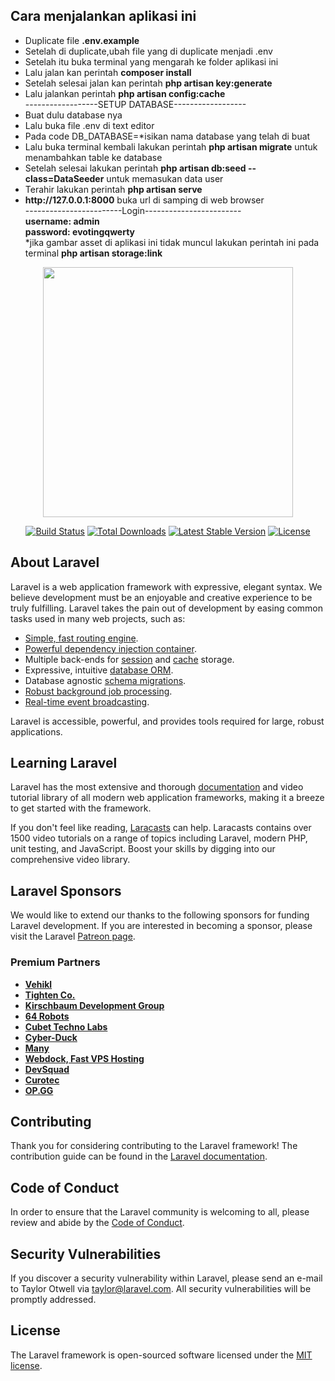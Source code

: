 <h2>Cara menjalankan aplikasi ini</h2>
	<ul>
		<li>Duplicate file <strong>.env.example</strong></li>
		<li>Setelah di duplicate,ubah file yang di duplicate menjadi .env</li>
		<li>Setelah itu buka terminal yang mengarah ke folder aplikasi ini</li>
		<li>Lalu jalan kan perintah <strong>composer install</strong></li>
		<li>Setelah selesai jalan kan perintah <strong>php artisan key:generate</strong></li>
		<li>Lalu jalankan perintah  <strong> php artisan config:cache</strong> </li>
		<div>------------------SETUP DATABASE------------------</div>
		<li>Buat dulu database nya</li>
		<li>Lalu buka file .env di text editor</li>
		<li>Pada code DB_DATABASE=*isikan nama database yang telah di buat</li>
		<li>Lalu buka terminal kembali lakukan perintah <strong>php artisan migrate</strong> untuk menambahkan table ke database</li>
		<li>Setelah selesai lakukan perintah <strong>php artisan db:seed --class=DataSeeder</strong>  untuk memasukan data user</li>
		<li>Terahir lakukan perintah <strong>php artisan serve</strong> </li>
		<li><strong>http://127.0.0.1:8000</strong>  buka url di samping di web browser</li>
		<div>------------------------Login------------------------</div>
		<strong>username: admin <br> password: evotingqwerty</strong>
		<div>
			*jika gambar asset di aplikasi ini tidak muncul
			lakukan perintah ini pada terminal
			<strong>php artisan storage:link</strong>
		</div>
	</ul>

<p align="center"><a href="https://laravel.com" target="_blank"><img src="https://raw.githubusercontent.com/laravel/art/master/logo-lockup/5%20SVG/2%20CMYK/1%20Full%20Color/laravel-logolockup-cmyk-red.svg" width="400"></a></p>

<p align="center">
<a href="https://travis-ci.org/laravel/framework"><img src="https://travis-ci.org/laravel/framework.svg" alt="Build Status"></a>
<a href="https://packagist.org/packages/laravel/framework"><img src="https://img.shields.io/packagist/dt/laravel/framework" alt="Total Downloads"></a>
<a href="https://packagist.org/packages/laravel/framework"><img src="https://img.shields.io/packagist/v/laravel/framework" alt="Latest Stable Version"></a>
<a href="https://packagist.org/packages/laravel/framework"><img src="https://img.shields.io/packagist/l/laravel/framework" alt="License"></a>
</p>

## About Laravel

Laravel is a web application framework with expressive, elegant syntax. We believe development must be an enjoyable and creative experience to be truly fulfilling. Laravel takes the pain out of development by easing common tasks used in many web projects, such as:

- [Simple, fast routing engine](https://laravel.com/docs/routing).
- [Powerful dependency injection container](https://laravel.com/docs/container).
- Multiple back-ends for [session](https://laravel.com/docs/session) and [cache](https://laravel.com/docs/cache) storage.
- Expressive, intuitive [database ORM](https://laravel.com/docs/eloquent).
- Database agnostic [schema migrations](https://laravel.com/docs/migrations).
- [Robust background job processing](https://laravel.com/docs/queues).
- [Real-time event broadcasting](https://laravel.com/docs/broadcasting).

Laravel is accessible, powerful, and provides tools required for large, robust applications.

## Learning Laravel

Laravel has the most extensive and thorough [documentation](https://laravel.com/docs) and video tutorial library of all modern web application frameworks, making it a breeze to get started with the framework.

If you don't feel like reading, [Laracasts](https://laracasts.com) can help. Laracasts contains over 1500 video tutorials on a range of topics including Laravel, modern PHP, unit testing, and JavaScript. Boost your skills by digging into our comprehensive video library.

## Laravel Sponsors

We would like to extend our thanks to the following sponsors for funding Laravel development. If you are interested in becoming a sponsor, please visit the Laravel [Patreon page](https://patreon.com/taylorotwell).

### Premium Partners

- **[Vehikl](https://vehikl.com/)**
- **[Tighten Co.](https://tighten.co)**
- **[Kirschbaum Development Group](https://kirschbaumdevelopment.com)**
- **[64 Robots](https://64robots.com)**
- **[Cubet Techno Labs](https://cubettech.com)**
- **[Cyber-Duck](https://cyber-duck.co.uk)**
- **[Many](https://www.many.co.uk)**
- **[Webdock, Fast VPS Hosting](https://www.webdock.io/en)**
- **[DevSquad](https://devsquad.com)**
- **[Curotec](https://www.curotec.com/)**
- **[OP.GG](https://op.gg)**

## Contributing

Thank you for considering contributing to the Laravel framework! The contribution guide can be found in the [Laravel documentation](https://laravel.com/docs/contributions).

## Code of Conduct

In order to ensure that the Laravel community is welcoming to all, please review and abide by the [Code of Conduct](https://laravel.com/docs/contributions#code-of-conduct).

## Security Vulnerabilities

If you discover a security vulnerability within Laravel, please send an e-mail to Taylor Otwell via [taylor@laravel.com](mailto:taylor@laravel.com). All security vulnerabilities will be promptly addressed.

## License

The Laravel framework is open-sourced software licensed under the [MIT license](https://opensource.org/licenses/MIT).
